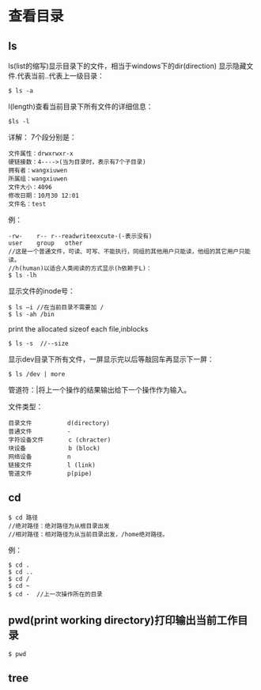 # 查看目录

## ls

ls(list的缩写)显示目录下的文件，相当于windows下的dir(direction)
显示隐藏文件.代表当前..代表上一级目录：

	$ ls -a

l(length)查看当前目录下所有文件的详细信息：

	$ls -l

详解：
7个段分别是：

	文件属性：drwxrwxr-x
	硬链接数：4---->(当为目录时，表示有7个子目录)
	拥有者：wangxiuwen
	所属组：wangxiuwen
	文件大小：4096
	修改日期：10月30 12:01
	文件名：test
例：

	-rw-	r--	r--readwriteexcute-(-表示没有)
	user	group	other
	//这是一个普通文件，可读、可写、不能执行，同组的其他用户只能读，他组的其它用户只能读。
	//h(human)以适合人类阅读的方式显示(h依赖于L)：
	$ ls -lh

显示文件的inode号：

	$ ls –i //在当前目录不需要加 /
	$ ls -ah /bin

print the allocated sizeof each file,inblocks

	$ ls -s  //--size

显示dev目录下所有文件，一屏显示完以后等敲回车再显示下一屏：

	$ ls /dev | more

管道符：|将上一个操作的结果输出给下一个操作作为输入。

文件类型：

	目录文件          d(directory)
	普通文件          -
	字符设备文件       c (chracter)
	块设备            b (block)
	网络设备          n
	链接文件          l (link)
	管道文件          p(pipe)


## cd

	$ cd 路径
	//绝对路径：绝对路径为从根目录出发
	//相对路径：相对路径为从当前目录出发，/home绝对路径。

例：

	$ cd .
	$ cd ..
	$ cd /
	$ cd ~
	$ cd -	//上一次操作所在的目录

## pwd(print working directory)打印输出当前工作目录

	$ pwd


## tree
